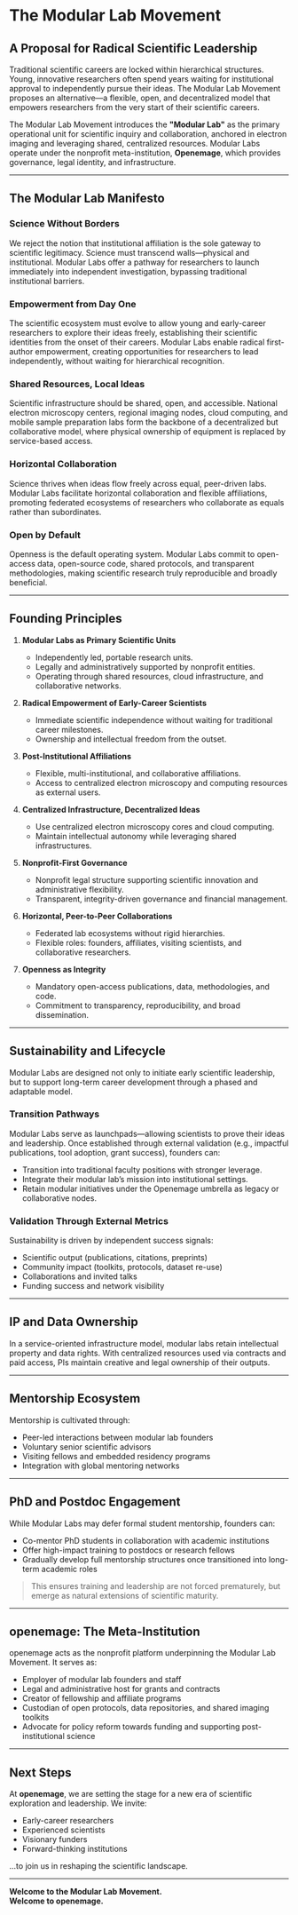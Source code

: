 # The Modular Lab Movement

## A Proposal for Radical Scientific Leadership

Traditional scientific careers are locked within hierarchical structures. Young, innovative researchers often spend years waiting for institutional approval to independently pursue their ideas. The Modular Lab Movement proposes an alternative—a flexible, open, and decentralized model that empowers researchers from the very start of their scientific careers.

The Modular Lab Movement introduces the **"Modular Lab"** as the primary operational unit for scientific inquiry and collaboration, anchored in electron imaging and leveraging shared, centralized resources. Modular Labs operate under the nonprofit meta-institution, **Openemage**, which provides governance, legal identity, and infrastructure.

---

## The Modular Lab Manifesto

### Science Without Borders

We reject the notion that institutional affiliation is the sole gateway to scientific legitimacy. Science must transcend walls—physical and institutional. Modular Labs offer a pathway for researchers to launch immediately into independent investigation, bypassing traditional institutional barriers.

### Empowerment from Day One

The scientific ecosystem must evolve to allow young and early-career researchers to explore their ideas freely, establishing their scientific identities from the onset of their careers. Modular Labs enable radical first-author empowerment, creating opportunities for researchers to lead independently, without waiting for hierarchical recognition.

### Shared Resources, Local Ideas

Scientific infrastructure should be shared, open, and accessible. National electron microscopy centers, regional imaging nodes, cloud computing, and mobile sample preparation labs form the backbone of a decentralized but collaborative model, where physical ownership of equipment is replaced by service-based access.

### Horizontal Collaboration

Science thrives when ideas flow freely across equal, peer-driven labs. Modular Labs facilitate horizontal collaboration and flexible affiliations, promoting federated ecosystems of researchers who collaborate as equals rather than subordinates.

### Open by Default

Openness is the default operating system. Modular Labs commit to open-access data, open-source code, shared protocols, and transparent methodologies, making scientific research truly reproducible and broadly beneficial.

---

## Founding Principles

1. **Modular Labs as Primary Scientific Units**  
   - Independently led, portable research units.  
   - Legally and administratively supported by nonprofit entities.  
   - Operating through shared resources, cloud infrastructure, and collaborative networks.

2. **Radical Empowerment of Early-Career Scientists**  
   - Immediate scientific independence without waiting for traditional career milestones.  
   - Ownership and intellectual freedom from the outset.

3. **Post-Institutional Affiliations**  
   - Flexible, multi-institutional, and collaborative affiliations.  
   - Access to centralized electron microscopy and computing resources as external users.

4. **Centralized Infrastructure, Decentralized Ideas**  
   - Use centralized electron microscopy cores and cloud computing.  
   - Maintain intellectual autonomy while leveraging shared infrastructures.

5. **Nonprofit-First Governance**  
   - Nonprofit legal structure supporting scientific innovation and administrative flexibility.  
   - Transparent, integrity-driven governance and financial management.

6. **Horizontal, Peer-to-Peer Collaborations**  
   - Federated lab ecosystems without rigid hierarchies.  
   - Flexible roles: founders, affiliates, visiting scientists, and collaborative researchers.

7. **Openness as Integrity**  
   - Mandatory open-access publications, data, methodologies, and code.  
   - Commitment to transparency, reproducibility, and broad dissemination.

---

## Sustainability and Lifecycle

Modular Labs are designed not only to initiate early scientific leadership, but to support long-term career development through a phased and adaptable model.

### Transition Pathways

Modular Labs serve as launchpads—allowing scientists to prove their ideas and leadership. Once established through external validation (e.g., impactful publications, tool adoption, grant success), founders can:

- Transition into traditional faculty positions with stronger leverage.  
- Integrate their modular lab’s mission into institutional settings.  
- Retain modular initiatives under the Openemage umbrella as legacy or collaborative nodes.

### Validation Through External Metrics

Sustainability is driven by independent success signals:

- Scientific output (publications, citations, preprints)  
- Community impact (toolkits, protocols, dataset re-use)  
- Collaborations and invited talks  
- Funding success and network visibility

---

## IP and Data Ownership

In a service-oriented infrastructure model, modular labs retain intellectual property and data rights. With centralized resources used via contracts and paid access, PIs maintain creative and legal ownership of their outputs.

---

## Mentorship Ecosystem

Mentorship is cultivated through:

- Peer-led interactions between modular lab founders  
- Voluntary senior scientific advisors  
- Visiting fellows and embedded residency programs  
- Integration with global mentoring networks

---

## PhD and Postdoc Engagement

While Modular Labs may defer formal student mentorship, founders can:

- Co-mentor PhD students in collaboration with academic institutions  
- Offer high-impact training to postdocs or research fellows  
- Gradually develop full mentorship structures once transitioned into long-term academic roles

> This ensures training and leadership are not forced prematurely, but emerge as natural extensions of scientific maturity.

---

## openemage: The Meta-Institution

openemage acts as the nonprofit platform underpinning the Modular Lab Movement. It serves as:

- Employer of modular lab founders and staff  
- Legal and administrative host for grants and contracts  
- Creator of fellowship and affiliate programs  
- Custodian of open protocols, data repositories, and shared imaging toolkits  
- Advocate for policy reform towards funding and supporting post-institutional science

---

## Next Steps

At **openemage**, we are setting the stage for a new era of scientific exploration and leadership. We invite:

- Early-career researchers  
- Experienced scientists  
- Visionary funders  
- Forward-thinking institutions  

...to join us in reshaping the scientific landscape.

---

**Welcome to the Modular Lab Movement.**  
**Welcome to openemage.**
